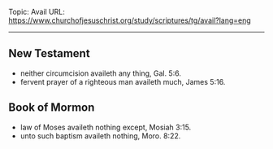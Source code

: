 Topic: Avail
URL: https://www.churchofjesuschrist.org/study/scriptures/tg/avail?lang=eng

---

## New Testament

- neither circumcision availeth any thing, Gal. 5:6.
- fervent prayer of a righteous man availeth much, James 5:16.

## Book of Mormon

- law of Moses availeth nothing except, Mosiah 3:15.
- unto such baptism availeth nothing, Moro. 8:22.

